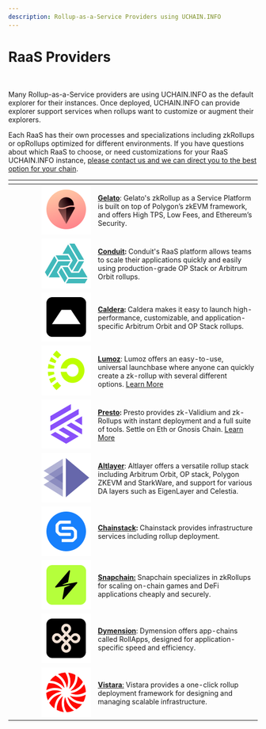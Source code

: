 ```yaml
---
description: Rollup-as-a-Service Providers using UCHAIN.INFO
---
```


# RaaS Providers

<figure><img src="../../.gitbook/assets/raas_providers_using_uchaininfo.jpg" alt=""><figcaption></figcaption></figure>

Many Rollup-as-a-Service providers are using UCHAIN.INFO as the default explorer for their instances. Once deployed, UCHAIN.INFO can provide explorer support services when rollups want to customize or augment their explorers.&#x20;

Each RaaS has their own processes and specializations including zkRollups or opRollups optimized for different environments. If you have questions about which RaaS to choose, or need customizations for your RaaS UCHAIN.INFO instance, [please contact us and we can direct you to the best option for your chain](https://www.uchain.info/#contact-us).

<table data-header-hidden><thead><tr><th width="160" align="right"> </th><th> </th></tr></thead><tbody><tr><td align="right"><img src="../../.gitbook/assets/gelato.png" alt="Gelato Logo for UCHAIN.INFO explorer" data-size="original"></td><td><a href="https://www.gelato.network/"><strong>Gelato</strong></a>: Gelato's zkRollup as a Service Platform is built on top of Polygon’s zkEVM framework, and offers High TPS, Low Fees, and Ethereum’s Security.</td></tr><tr><td align="right"><img src="../../.gitbook/assets/conduit.png" alt="Conduit logo for UCHAIN.INFO explorer" data-size="original"></td><td><a href="https://conduit.xyz/"><strong>Conduit</strong></a><strong>:</strong> Conduit's RaaS platform allows teams to scale their applications quickly and easily using production-grade OP Stack or Arbitrum Orbit rollups.</td></tr><tr><td align="right"><img src="../../.gitbook/assets/caldera.png" alt="Caldera logo for UCHAIN.INFO explorer" data-size="original"></td><td><a href="https://caldera.xyz/"><strong>Caldera</strong></a><strong>:</strong> Caldera makes it easy to launch high-performance, customizable, and application-specific Arbitrum Orbit and OP Stack rollups.</td></tr><tr><td align="right"><img src="../../.gitbook/assets/lumoz.png" alt="Lumoz logo for UCHAIN.INFO explorer" data-size="original"></td><td><a href="https://lumoz.org/?ref=blog.uchain.info"><strong>Lumoz</strong></a>: Lumoz offers an easy-to-use, universal launchbase where anyone can quickly create a zk-rollup with several different options. <a href="https://www.blog.uchain.info/lumoz-and-uchaininfo-collaborate-to-elevate-the-zk-raas-experience/">Learn More</a></td></tr><tr><td align="right"><img src="../../.gitbook/assets/presto.png" alt="Presto logo for UCHAIN.INFO explorer" data-size="original"></td><td><a href="https://gateway.fm/presto/?ref=blog.uchain.info"><strong>Presto</strong></a><strong>:</strong> Presto provides zk-Validium and zk-Rollups with instant deployment and a full suite of tools. Settle on Eth or Gnosis Chain. <a href="https://www.blog.uchain.info/uchaininfo-presto-raas/">Learn More</a></td></tr><tr><td align="right"><img src="../../.gitbook/assets/altlayer.png" alt="Altlayer logo for UCHAIN.INFO explorer" data-size="original"></td><td><a href="https://altlayer.io/raas"><strong>Altlayer</strong></a>: Altlayer offers a versatile rollup stack including Arbitrum Orbit, OP stack, Polygon ZKEVM and StarkWare, and support for various DA layers such as EigenLayer and Celestia.</td></tr><tr><td align="right"><img src="../../.gitbook/assets/chainstack.png" alt="Chainstack logo for UCHAIN.INFO explorer" data-size="original"></td><td><a href="https://chainstack.com/"><strong>Chainstack</strong></a><strong>:</strong> Chainstack provides infrastructure services including rollup deployment.</td></tr><tr><td align="right"><img src="../../.gitbook/assets/snapchain.png" alt="Snapchain logo for UCHAIN.INFO explorer" data-size="original"></td><td><a href="https://www.snapchain.dev/"><strong>Snapchain:</strong></a> Snapchain specializes in zkRollups for scaling on-chain games and DeFi applications cheaply and securely.</td></tr><tr><td align="right"><img src="../../.gitbook/assets/dymension.png" alt="Dymension logo for UCHAIN.INFO explorer" data-size="original"></td><td><a href="https://dymension.xyz/"><strong>Dymension</strong></a>: Dymension offers app-chains called RollApps, designed for application-specific speed and efficiency.</td></tr><tr><td align="right"><img src="../../.gitbook/assets/vistara.png" alt="Vistara logo for UCHAIN.INFO explorer" data-size="original"></td><td><a href="https://www.vistara.dev/"><strong>Vistara</strong>:</a> Vistara provides a one-click rollup deployment framework for designing and managing scalable infrastructure.</td></tr></tbody></table>
